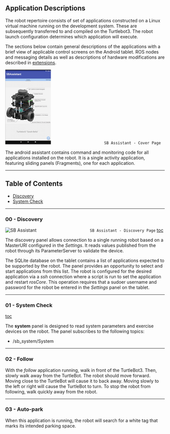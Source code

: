 ## Application Descriptions

The robot repertoire consists of set of applications constructed
on a Linux virtual machine running on the development system.  These are subsequently transferred to and compiled on the Turtlebot3. The robot launch configuration determines which application will execute.

The sections below contain general descriptions
of the applications with a brief view of applicable control screens on the Android tablet.
ROS nodes and messaging details as well as descriptions of hardware modifications are described in  [extensions](https://github.com/chuckcoughlin/sarah-bella/tree/master/docs/extensions.md).  

![SB Assistant](/images/sb-cover.png)
````                        SB Assistant - Cover Page ````

The android assistant contains command and monitoring code for all applications installed on the robot. It is a single activity application, featuring sliding panels (Fragments), one for each application.
***************************************************************
## Table of Contents <a id="table-of-contents"></a>
  * [Discovery](#discovery)
  * [System Check](#systemcheck)

*********************************************************
### 00 - Discovery <a id="discovery"></a>
![SB Assistant](/images/sb-discovery.png)
````                        SB Assistant - Discovery Page ````
[toc](#table-of-contents)

The discovery panel allows connection to a single running robot based on a MasterURI configured in the *Settings*. It reads values published from the robot through its ParameterServer to validate the device.  

The  SQLite database on the tablet contains a list of applications expected to be supported by the robot. The panel provides an opportunity to select and start applications from this list. The robot is configured for the desired application via a *ssh* connection where a script is run to set the application and restart *rosCore*. This operation requires that a sudoer username and password for the robot be entered in the *Settings* panel on the tablet.


******************************************************
### 01 - System Check <a id="systemcheck"></a>
[toc](#table-of-contents)

The **system** panel is designed to read system parameters and exercise devices on the robot. The panel subscribes to the following topics:
 * /sb_system/System

******************************************************
### 02 - Follow <a id="follow"></a>
With the *follow* application running, walk in front of the TurtleBot3. Then, slowly walk away from the TurtleBot. The robot should move forward. Moving close to the TurtleBot will cause it to back away. Moving slowly to the left or right will cause the TurtleBot to turn. To stop the robot from following, walk quickly away from the robot.

******************************************************
### 03 - Auto-park <a id="follow"></a>
When this application is running, the robot will search for a white tag that marks its intended parking space.
